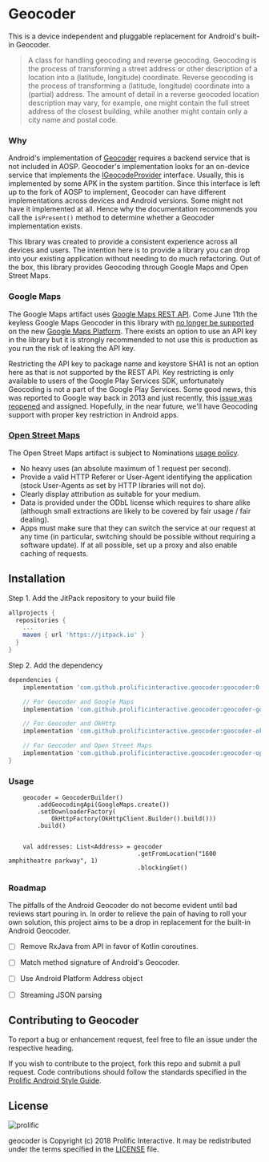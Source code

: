 # Geocoder

This is a device independent and pluggable replacement for Android's built-in Geocoder.

> A class for handling geocoding and reverse geocoding. Geocoding is the process of transforming a street address or other description of a location into a (latitude, longitude) coordinate. Reverse geocoding is the process of transforming a (latitude, longitude) coordinate into a (partial) address. The amount of detail in a reverse geocoded location description may vary, for example, one might contain the full street address of the closest building, while another might contain only a city name and postal code.

### Why

Android's implementation of [Geocoder](https://developer.android.com/reference/android/location/Geocoder.html)
requires a backend service that is not included in AOSP. Geocoder's implementation looks for an on-device service that implements the [IGeocodeProvider](https://android.googlesource.com/platform/frameworks/base/+/refs/heads/master/location/java/android/location/IGeocodeProvider.aidl) interface. Usually, this is implemented by some APK in the system partition. Since this interface is left up to the fork of AOSP to implement, Geocoder can have different implementations across devices and Android versions. Some might not have it implemented at all. Hence why the documentation recommends you call the `isPresent()` method to determine whether a Geocoder implementation exists.

This library was created to provide a consistent experience across all devices and users. The intention here is to provide a library you can drop into your existing application without needing to do much refactoring. Out of the box, this library provides Geocoding through Google Maps and Open Street Maps. 

### Google Maps 

The Google Maps artifact uses [Google Maps REST API](https://developers.google.com/maps/documentation/geocoding/intro). 
Come June 11th the keyless Google Maps Geocoder in this library with [no longer be supported](https://cloud.google.com/maps-platform/user-guide/) on the new [Google Maps Platform](https://cloud.google.com/maps-platform/). There exists an option to use an API key in the library but it is strongly recommended to not use this is production as you run the risk of leaking the API key. 

Restricting the API key to package name and keystore SHA1 is not an option here as that is not supported by the REST API. Key restricting is only available to users of the Google Play Services SDK, unfortunately Geocoding is not a part of the Google Play Services. Some good news, this was reported to Google way back in 2013 and just recently, this [issue was reopened](https://issuetracker.google.com/issues/35823852) and assigned. Hopefully, in the near future, we'll have Geocoding support with proper key restriction in Android apps.


### [Open Street Maps](https://wiki.openstreetmap.org/wiki/Nominatim)

The Open Street Maps artifact is subject to Nominations [usage policy](https://operations.osmfoundation.org/policies/nominatim/).

 * No heavy uses (an absolute maximum of 1 request per second).
 * Provide a valid HTTP Referer or User-Agent identifying the application (stock User-Agents as set by HTTP libraries will not do).
 * Clearly display attribution as suitable for your medium.
 * Data is provided under the ODbL license which requires to share alike (although small extractions are likely to be covered by fair usage / fair dealing).
 * Apps must make sure that they can switch the service at our request at any time (in particular, switching should be possible without requiring a software update). If at all possible, set up a proxy and also enable caching of requests.

## Installation

Step 1. Add the JitPack repository to your build file

```groovy
allprojects {
  repositories {
    ...
    maven { url 'https://jitpack.io' }
  }
}
```

Step 2. Add the dependency

```groovy
dependencies {
    implementation 'com.github.prolificinteractive.geocoder:geocoder:0.1.0'

    // For Geocoder and Google Maps
    implementation 'com.github.prolificinteractive.geocoder:geocoder-googlemaps:0.1.0'

    // For Geocoder and OkHttp
    implementation 'com.github.prolificinteractive.geocoder:geocoder-okhttp:0.1.0'

    // For Geocoder and Open Street Maps
    implementation 'com.github.prolificinteractive.geocoder:geocoder-openstreetmap:0.1.0'
}
```

### Usage



```
    geocoder = GeocoderBuilder()
        .addGeocodingApi(GoogleMaps.create())
        .setDownloaderFactory(
            OkHttpFactory(OkHttpClient.Builder().build()))
        .build()


    val addresses: List<Address> = geocoder
                                    .getFromLocation("1600 amphitheatre parkway", 1)
                                    .blockingGet()
```

### Roadmap

The pitfalls of the Android Geocoder do not become evident until bad reviews start pouring in.
In order to relieve the pain of having to roll your own solution, this project aims to be a drop in
replacement for the built-in Android Geocoder.

- [ ] Remove RxJava from API in favor of Kotlin coroutines.

- [ ] Match method signature of Android's Geocoder.

- [ ] Use Android Platform Address object

- [ ] Streaming JSON parsing



## Contributing to Geocoder

To report a bug or enhancement request, feel free to file an issue under the respective heading.

If you wish to contribute to the project, fork this repo and submit a pull request. Code contributions should follow the standards specified in the [Prolific Android Style Guide](https://github.com/prolificinteractive/android-code-styles).

## License

![prolific](https://s3.amazonaws.com/prolificsitestaging/logos/Prolific_Logo_Full_Color.png)

geocoder is Copyright (c) 2018 Prolific Interactive. It may be redistributed under the terms specified in the [LICENSE] file.

[LICENSE]: ./LICENSE
